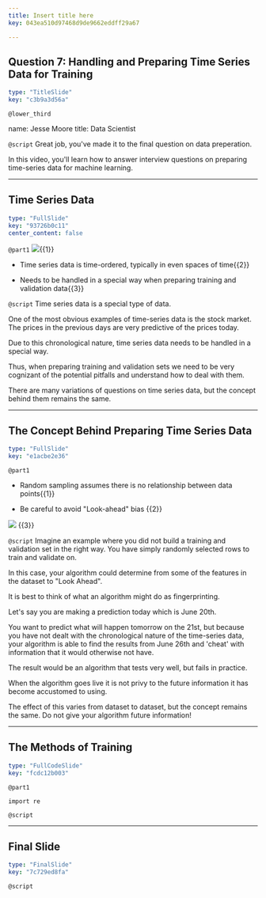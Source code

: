```yaml
---
title: Insert title here
key: 043ea510d97468d9de9662eddff29a67

---
```

## Question 7: Handling and Preparing Time Series Data for Training

```yaml
type: "TitleSlide"
key: "c3b9a3d56a"
```

`@lower_third`

name: Jesse Moore
title: Data Scientist


`@script`
Great job, you've made it to the final question on data preperation. 

In this video, you'll learn how to answer interview questions on preparing time-series data for machine learning.


---
## Time Series Data

```yaml
type: "FullSlide"
key: "93726b0c11"
center_content: false
```

`@part1`
![](https://i.imgur.com/lAm3EKQ.png){{1}}

- Time series data is time-ordered, typically in even spaces of time{{2}}

- Needs to be handled in a special way when preparing training and validation data{{3}}


`@script`
Time series data is a special type of data.

One of the most obvious examples of time-series data is the stock market. The prices in the previous days are very predictive of the prices today.

Due to this chronological nature, time series data needs to be handled in a special way. 

Thus, when preparing training and validation sets we need to be very cognizant of the potential pitfalls and understand how to deal with them.

There are many variations of questions on time series data, but the concept behind them remains the same.


---
## The Concept Behind Preparing Time Series Data

```yaml
type: "FullSlide"
key: "e1acbe2e36"
```

`@part1`
- Random sampling assumes there is no relationship between data points{{1}}

- Be careful to avoid "Look-ahead" bias {{2}}

![](https://i.imgur.com/ahCOkRA.png) {{3}}


`@script`
Imagine an example where you did not build a training and validation set in the right way. You have simply randomly selected rows to train and validate on.

In this case, your algorithm could determine from some of the features in the dataset to "Look Ahead".

It is best to think of what an algorithm might do as fingerprinting.

Let's say you are making a prediction today which is June 20th. 

You want to predict what will happen tomorrow on the 21st, but because you have not dealt with the chronological nature of the time-series data, your algorithm is able to find the results from June 26th and 'cheat' with information that it would otherwise not have.

The result would be an algorithm that tests very well, but fails in practice. 

When the algorithm goes live it is not privy to the future information it has become accustomed to using. 

The effect of this varies from dataset to dataset, but the concept remains the same. Do not give your algorithm future information!


---
## The Methods of Training

```yaml
type: "FullCodeSlide"
key: "fcdc12b003"
```

`@part1`
```
import re
```


`@script`



---
## Final Slide

```yaml
type: "FinalSlide"
key: "7c729ed8fa"
```

`@script`


